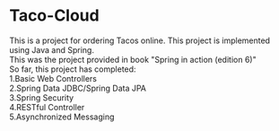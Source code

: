 # Taco-Cloud
This is a project for ordering Tacos online. This project is implemented using Java and Spring.\
This was the project provided in book "Spring in action (edition 6)"\
So far, this project has completed:\
1.Basic Web Controllers\
2.Spring Data JDBC/Spring Data JPA\
3.Spring Security\
4.RESTful Controller\
5.Asynchronized Messaging
